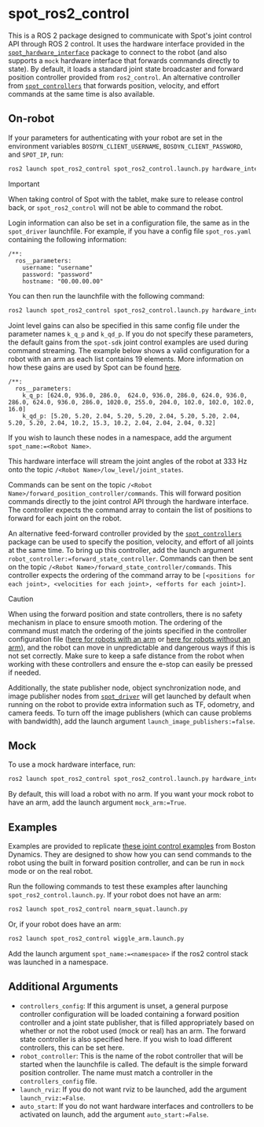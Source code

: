 # spot_ros2_control

This is a ROS 2 package designed to communicate with Spot's joint control API through ROS 2 control. It uses the hardware interface provided in the [`spot_hardware_interface`](../spot_hardware_interface/) package to connect to the robot (and also supports a `mock` hardware interface that forwards commands directly to state). By default, it loads a standard joint state broadcaster and forward position controller provided from `ros2_control`. An alternative controller from [`spot_controllers`](../spot_controllers/) that forwards position, velocity, and effort commands at the same time is also available.

## On-robot

If your parameters for authenticating with your robot are set in the environment variables `BOSDYN_CLIENT_USERNAME`, `BOSDYN_CLIENT_PASSWORD`, and `SPOT_IP`, run:

```bash
ros2 launch spot_ros2_control spot_ros2_control.launch.py hardware_interface:=robot
```

> [!IMPORTANT]
> When taking control of Spot with the tablet, make sure to release control back, or `spot_ros2_control` will not be able to command the robot.

Login information can also be set in a configuration file, the same as in the `spot_driver` launchfile. For example, if you have a config file `spot_ros.yaml` containing the following information:
```
/**:
  ros__parameters:
    username: "username"
    password: "password"
    hostname: "00.00.00.00"
```
You can then run the launchfile with the following command:

```bash
ros2 launch spot_ros2_control spot_ros2_control.launch.py hardware_interface:=robot config_file:=path/to/spot_ros.yaml
```

Joint level gains can also be specified in this same config file under the parameter names `k_q_p` and `k_qd_p`. If you do not specify these parameters, the default gains from the `spot-sdk` joint control examples are used during command streaming. The example below shows a valid configuration for a robot with an arm as each list contains 19 elements. More information on how these gains are used by Spot can be found [here](https://dev.bostondynamics.com/docs/concepts/joint_control/readme).
```
/**:
  ros__parameters:
    k_q_p: [624.0, 936.0, 286.0,  624.0, 936.0, 286.0, 624.0, 936.0, 286.0, 624.0, 936.0, 286.0, 1020.0, 255.0, 204.0, 102.0, 102.0, 102.0, 16.0]
    k_qd_p: [5.20, 5.20, 2.04, 5.20, 5.20, 2.04, 5.20, 5.20, 2.04, 5.20, 5.20, 2.04, 10.2, 15.3, 10.2, 2.04, 2.04, 2.04, 0.32]
```

If you wish to launch these nodes in a namespace, add the argument `spot_name:=<Robot Name>`.

This hardware interface will stream the joint angles of the robot at 333 Hz onto the topic `/<Robot Name>/low_level/joint_states`.

Commands can be sent on the topic `/<Robot Name>/forward_position_controller/commands`. This will forward position commands directly to the joint control API through the hardware interface. The controller expects the command array to contain the list of positions to forward for each joint on the robot.

An alternative feed-forward controller provided by the [`spot_controllers`](../spot_controllers/) package can be used to specify the position, velocity, and effort of all joints at the same time. To bring up this controller, add the launch argument `robot_controller:=forward_state_controller`. Commands can then be sent on the topic `/<Robot Name>/forward_state_controller/commands`. This controller expects the ordering of the command array to be `[<positions for each joint>, <velocities for each joint>, <efforts for each joint>]`.

> [!CAUTION]
> When using the forward position and state controllers, there is no safety mechanism in place to ensure smooth motion. The ordering of the command must match the ordering of the joints specified in the controller configuration file ([here for robots with an arm](config/spot_default_controllers_with_arm.yaml) or [here for robots without an arm](config/spot_default_controllers_without_arm.yaml)), and the robot can move in unpredictable and dangerous ways if this is not set correctly. Make sure to keep a safe distance from the robot when working with these controllers and ensure the e-stop can easily be pressed if needed.

Additionally, the state publisher node, object synchronization node, and image publisher nodes from [`spot_driver`](../spot_driver/) will get launched by default when running on the robot to provide extra information such as TF, odometry, and camera feeds.
To turn off the image publishers (which can cause problems with bandwidth), add the launch argument `launch_image_publishers:=false`.

## Mock

To use a mock hardware interface, run:

```bash
ros2 launch spot_ros2_control spot_ros2_control.launch.py hardware_interface:=mock
```

By default, this will load a robot with no arm. If you want your mock robot to have an arm, add the launch argument `mock_arm:=True`. 

## Examples

Examples are provided to replicate [these joint control examples](https://github.com/boston-dynamics/spot-cpp-sdk/tree/master/cpp/examples/joint_control) from Boston Dynamics. They are designed to show how you can send commands to the robot using the built in forward position controller, and can be run in `mock` mode or on the real robot.

Run the following commands to test these examples after launching `spot_ros2_control.launch.py`. If your robot does not have an arm:
```bash
ros2 launch spot_ros2_control noarm_squat.launch.py
```
Or, if your robot does have an arm:
```bash
ros2 launch spot_ros2_control wiggle_arm.launch.py
```
Add the launch argument `spot_name:=<namespace>` if the ros2 control stack was launched in a namespace.

## Additional Arguments
* `controllers_config`: If this argument is unset, a general purpose controller configuration will be loaded containing a forward position controller and a joint state publisher, that is filled appropriately based on whether or not the robot used (mock or real) has an arm. The forward state controller is also specified here. If you wish to load different controllers, this can be set here.
* `robot_controller`: This is the name of the robot controller that will be started when the launchfile is called. The default is the simple forward position controller. The name must match a controller in the `controllers_config` file.
* `launch_rviz`: If you do not want rviz to be launched, add the argument `launch_rviz:=False`.
* `auto_start`: If you do not want hardware interfaces and controllers to be activated on launch, add the argument `auto_start:=False`.
